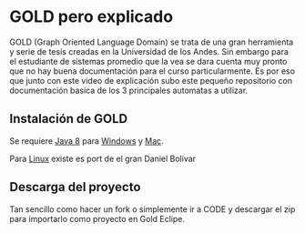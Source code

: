 # GOLD pero explicado

GOLD (Graph Oriented Language Domain) se trata de una gran herramienta y serie de tesis creadas en la Universidad de los Andes. 
Sin embargo para el estudiante de sistemas promedio que la vea se dara cuenta muy pronto que no hay buena documentación para el curso particularmente.
Es por eso que junto con este video de explicación subo este pequeño repositorio con documentación basica de los 3 principales automatas a utilizar.

## Instalación de GOLD

Se requiere [Java 8](https://www.oracle.com/java/technologies/downloads/?er=221886) para [Windows](https://github.com/silviaTak/GoldKeplerWindows) y [Mac](https://github.com/FLAGlab/gold-mac).

Para [Linux](https://github.com/danielbolivar/gold-linux) existe es port de el gran Daniel Bolivar

## Descarga del proyecto

Tan sencillo como hacer un fork o simplemente ir a CODE y descargar el zip para importarlo como proyecto en Gold Eclipe.
